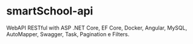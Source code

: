 # smartSchool-api
WebAPI RESTful with ASP .NET Core, EF Core, Docker, Angular, MySQL, AutoMapper, Swagger, Task, Pagination e Filters.
